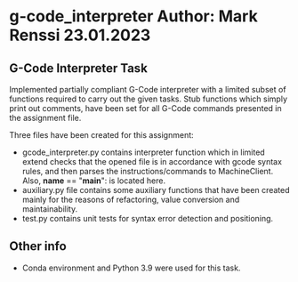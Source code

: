 # g-code_interpreter                                                                     Author: Mark Renssi 23.01.2023


## G-Code Interpreter Task

Implemented partially compliant G-Code interpreter with a limited subset of functions required to carry out the given
tasks. Stub functions which simply print out comments, have been set for all G-Code commands presented in the 
assignment file. 

Three files have been created for this assignment:
- gcode_interpreter.py contains interpreter function which in limited extend checks that the opened file is in 
  accordance with gcode syntax rules, and then parses the instructions/commands to MachineClient. Also, 
  __name__ == "__main__": is located here. 
- auxiliary.py file contains some auxiliary functions that have been created mainly for the reasons of refactoring, 
  value conversion and maintainability. 
- test.py contains unit tests for syntax error detection and positioning. 

## Other info
- Conda environment and Python 3.9 were used for this task.



